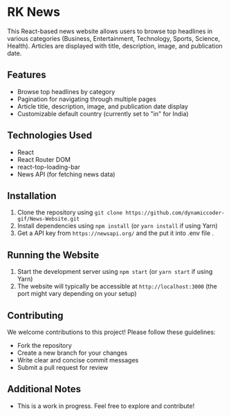 # RK News

This React-based news website allows users to browse top headlines in various categories (Business, Entertainment, Technology, Sports, Science, Health). Articles are displayed with title, description, image, and publication date.

## Features

* Browse top headlines by category
* Pagination for navigating through multiple pages
* Article title, description, image, and publication date display
* Customizable default country (currently set to "in" for India)

## Technologies Used

* React
* React Router DOM
* react-top-loading-bar 
* News API (for fetching news data)

## Installation

1. Clone the repository using `git clone https://github.com/dynamiccoder-gif/News-Website.git`
2. Install dependencies using `npm install` (or `yarn install` if using Yarn)
3. Get a API key from `https://newsapi.org/` and the put it into .env file .

## Running the Website

1. Start the development server using `npm start` (or `yarn start` if using Yarn)
2. The website will typically be accessible at `http://localhost:3000` (the port might vary depending on your setup)

## Contributing

We welcome contributions to this project! Please follow these guidelines:

* Fork the repository
* Create a new branch for your changes
* Write clear and concise commit messages
* Submit a pull request for review

## Additional Notes

* This is a work in progress. Feel free to explore and contribute!
